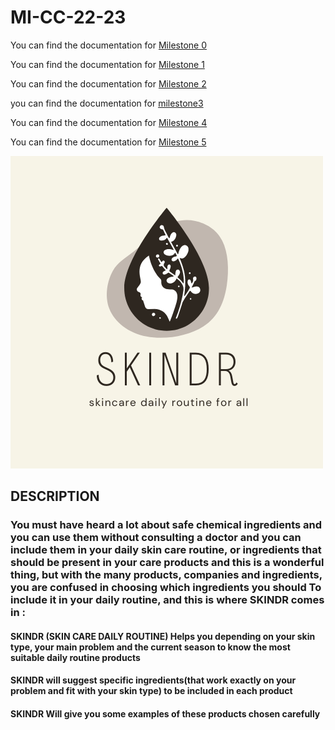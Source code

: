 # MI-CC-22-23

You can find the documentation for [Milestone 0](docs/milestone0.md)

You can find the documentation for [Milestone 1](docs/milestone1.md)

You can find the documentation for [Milestone 2](docs/milestone2.md)

you can find the documentation for [milestone3](https://github.com/maryamed14/MI-CC-22-23/blob/main/docs/milestone3.md)

You can find the documentation for [Milestone 4](docs/milestone4.md)

You can find the documentation for [Milestone 5](docs/milestone5.md)


<img src= https://github.com/maryamed14/MI-CC-22-23/blob/main/docs/imges/sdr.png/>


## DESCRIPTION


### You must have heard a lot about safe chemical ingredients and you can use them without consulting a doctor and you can include them in your daily skin care routine, or ingredients that should be present in your care products and this is a wonderful thing, but with the many products, companies and ingredients, you are confused in choosing which ingredients you should To include it in your daily routine, and this is where SKINDR comes in :


#### SKINDR (SKIN CARE DAILY ROUTINE) Helps you depending on your skin type, your main problem and the current season to know the most suitable daily routine products
#### SKINDR will suggest specific ingredients(that work exactly on your problem and fit with your skin type) to be included in each product 
#### SKINDR Will give you some examples of these products chosen carefully
